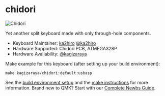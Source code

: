 # chidori

![Chidori](https://i.imgur.com/QvpLiOvl.jpg)

Yet another split keyboard made with only through-hole components.

* Keyboard Maintainer: [ka2hiro](https://github.com/ka2hiro) [@ka2hiro](https://twitter.com/ka2hiro)
* Hardware Supported: Chidori PCB, ATMEGA328P
* Hardware Availability: [@kagizaraya](https://twitter.com/kagizaraya)

Make example for this keyboard (after setting up your build environment):

    make kagizaraya/chidori:default:usbasp

See the [build environment setup](https://docs.qmk.fm/#/getting_started_build_tools) and the [make instructions](https://docs.qmk.fm/#/getting_started_make_guide) for more information. Brand new to QMK? Start with our [Complete Newbs Guide](https://docs.qmk.fm/#/newbs).
